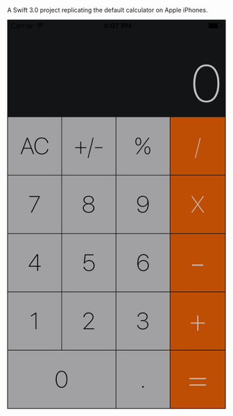 A Swift 3.0 project replicating the default calculator on Apple iPhones.

![ScreenShot](https://github.com/8rianHo/iPhoneCalculator/blob/master/iPhoneCalculator/Assets.xcassets/AppIcon.appiconset/iPhoneCalculatorScreenShot.png)
